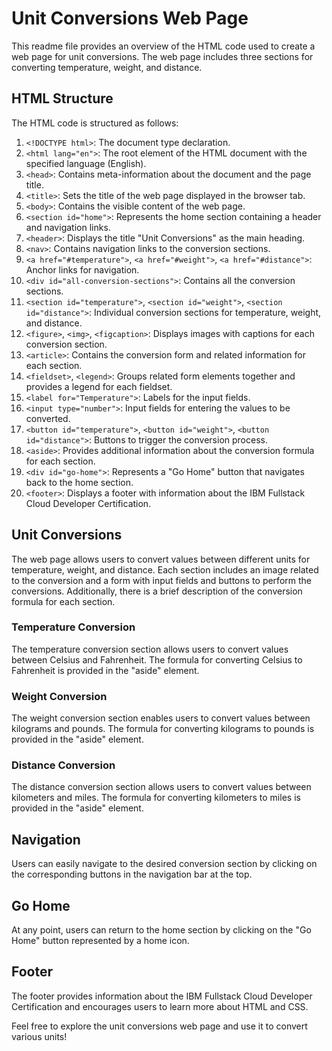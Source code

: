 # Unit Conversions Web Page

This readme file provides an overview of the HTML code used to create a web page for unit conversions. The web page includes three sections for converting temperature, weight, and distance.

## HTML Structure

The HTML code is structured as follows:

1. `<!DOCTYPE html>`: The document type declaration.
2. `<html lang="en">`: The root element of the HTML document with the specified language (English).
3. `<head>`: Contains meta-information about the document and the page title.
4. `<title>`: Sets the title of the web page displayed in the browser tab.
5. `<body>`: Contains the visible content of the web page.
6. `<section id="home">`: Represents the home section containing a header and navigation links.
7. `<header>`: Displays the title "Unit Conversions" as the main heading.
8. `<nav>`: Contains navigation links to the conversion sections.
9. `<a href="#temperature">`, `<a href="#weight">`, `<a href="#distance">`: Anchor links for navigation.
10. `<div id="all-conversion-sections">`: Contains all the conversion sections.
11. `<section id="temperature">`, `<section id="weight">`, `<section id="distance">`: Individual conversion sections for temperature, weight, and distance.
12. `<figure>`, `<img>`, `<figcaption>`: Displays images with captions for each conversion section.
13. `<article>`: Contains the conversion form and related information for each section.
14. `<fieldset>`, `<legend>`: Groups related form elements together and provides a legend for each fieldset.
15. `<label for="Temperature">`: Labels for the input fields.
16. `<input type="number">`: Input fields for entering the values to be converted.
17. `<button id="temperature">`, `<button id="weight">`, `<button id="distance">`: Buttons to trigger the conversion process.
18. `<aside>`: Provides additional information about the conversion formula for each section.
19. `<div id="go-home">`: Represents a "Go Home" button that navigates back to the home section.
20. `<footer>`: Displays a footer with information about the IBM Fullstack Cloud Developer Certification.

## Unit Conversions

The web page allows users to convert values between different units for temperature, weight, and distance. Each section includes an image related to the conversion and a form with input fields and buttons to perform the conversions. Additionally, there is a brief description of the conversion formula for each section.

### Temperature Conversion

The temperature conversion section allows users to convert values between Celsius and Fahrenheit. The formula for converting Celsius to Fahrenheit is provided in the "aside" element.

### Weight Conversion

The weight conversion section enables users to convert values between kilograms and pounds. The formula for converting kilograms to pounds is provided in the "aside" element.

### Distance Conversion

The distance conversion section allows users to convert values between kilometers and miles. The formula for converting kilometers to miles is provided in the "aside" element.

## Navigation

Users can easily navigate to the desired conversion section by clicking on the corresponding buttons in the navigation bar at the top.

## Go Home

At any point, users can return to the home section by clicking on the "Go Home" button represented by a home icon.

## Footer

The footer provides information about the IBM Fullstack Cloud Developer Certification and encourages users to learn more about HTML and CSS.

Feel free to explore the unit conversions web page and use it to convert various units!
